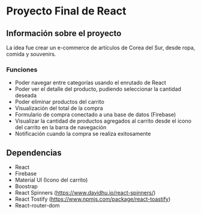 # Proyecto Final de React

## Información sobre el proyecto

La idea fue crear un e-commerce de artículos de Corea del Sur, desde ropa, comida y souvenirs.

### Funciones

* Poder navegar entre categorías usando el enrutado de React
* Poder ver el detalle del producto, pudiendo seleccionar la cantidad deseada
* Poder eliminar productos del carrito
* Visualización del total de la compra
* Formulario de compra conectado a una base de datos (Firebase)
* Visualizar la cantidad de productos agregados al carrito desde el icono del carrito en la barra de navegación
* Notificación cuando la compra se realiza exitosamente

## Dependencias
* React
* Firebase
* Material UI (Icono del carrito)
* Boostrap
* React Spinners (https://www.davidhu.io/react-spinners/)
* React Tostify (https://www.npmjs.com/package/react-toastify)
* React-router-dom
